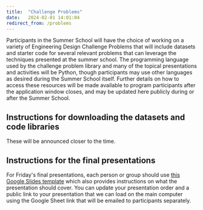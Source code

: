 ```yaml
---
title:  "Challenge Problems"
date:   2024-02-01 14:01:04
redirect_from: /problems
---
```


Participants in the Summer School will have the choice of working on a variety of Engineering Design Challenge Problems that will include datasets and starter code for several relevant problems that can leverage the techniques presented at the summer school. The programming language used by the challenge problem library and many of the topical presentations and activities will be Python, though participants may use other languages as desired during the Summer School itself. Further details on how to access these resources will be made available to program participants after the application window closes, and may be updated here publicly during or after the Summer School.

## Instructions for downloading the datasets and code libraries

These will be announced closer to the time.

## Instructions for the final presentations

For Friday's final presentations, each person or group should use [this Google Slides template](https://docs.google.com/presentation/d/1khg4wwYYWgF6_WJAS6rvltBhdBt7NKUJttYJ0uyhMXM/edit?usp=sharing) which also provides instructions on what the presentation should cover. You can update your presentation order and a public link to your presentation that we can load on the main computer using the Google Sheet link that will be emailed to participants separately.
